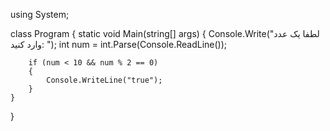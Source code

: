 using System;

class Program
{
    static void Main(string[] args)
    {
        Console.Write("لطفا یک عدد وارد کنید: ");
        int num = int.Parse(Console.ReadLine());

        if (num < 10 && num % 2 == 0)
        {
            Console.WriteLine("true");
        }
    }
}
